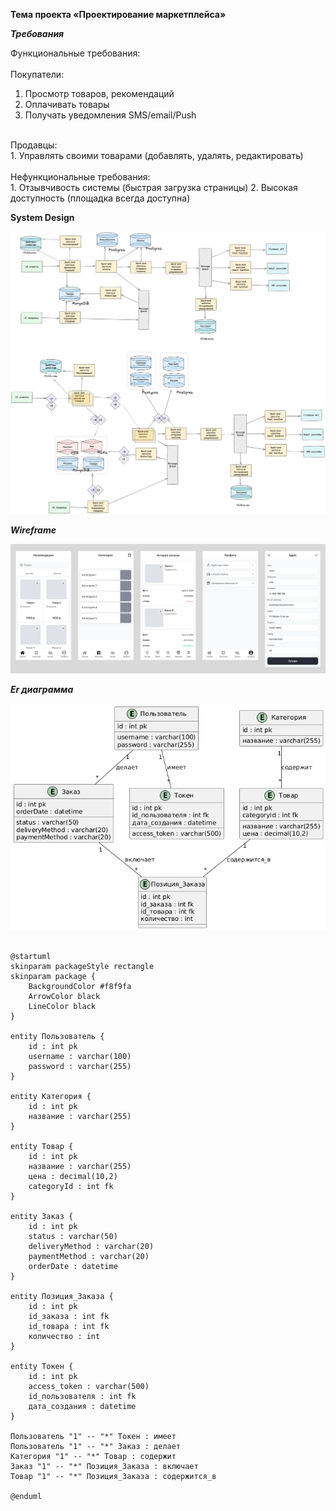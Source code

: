 ﻿**Тема проекта «Проектирование маркетплейса»**

***Требования***

Функциональные требования:
<br>
<br>
Покупатели:
<br>
1. Просмотр товаров, рекомендаций 
2. Оплачивать товары 
3. Получать уведомления SMS/email/Push
<br>
Продавцы:
<br>
1. Управлять своими товарами (добавлять, удалять, редактировать)
<br>
<br>
Нефункциональные требования:
<br> 
1. Отзывчивость системы (быстрая загрузка страницы)
2. Высокая доступность (площадка всегда доступна)


**System Design**

![Image alt](https://github.com/dmatwe/marketplace2025/blob/main/img/systemd.png)


***Wireframe***

![Image alt](https://github.com/dmatwe/marketplace2025/blob/main/img/wireframe.png)


***Er диаграмма***

![Image alt](https://github.com/dmatwe/marketplace2025/blob/main/img/er.png)

```plantUML

@startuml
skinparam packageStyle rectangle
skinparam package {
    BackgroundColor #f8f9fa
    ArrowColor black
    LineColor black
}

entity Пользователь {
    id : int pk
    username : varchar(100)
    password : varchar(255)
}

entity Категория {
    id : int pk
    название : varchar(255)
}

entity Товар {
    id : int pk
    название : varchar(255)
    цена : decimal(10,2)
    categoryId : int fk
}

entity Заказ {
    id : int pk
    status : varchar(50)
    deliveryMethod : varchar(20)
    paymentMethod : varchar(20)
    orderDate : datetime
}

entity Позиция_Заказа {
    id : int pk
    id_заказа : int fk
    id_товара : int fk
    количество : int
}

entity Токен {
    id : int pk
    access_token : varchar(500)
    id_пользователя : int fk
    дата_создания : datetime
}

Пользователь "1" -- "*" Токен : имеет
Пользователь "1" -- "*" Заказ : делает
Категория "1" -- "*" Товар : содержит
Заказ "1" -- "*" Позиция_Заказа : включает
Товар "1" -- "*" Позиция_Заказа : содержится_в

@enduml

```
